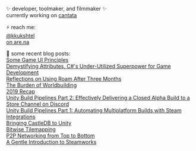 ✨ developer, toolmaker, and filmmaker ✨   
currently working on [cantata](https://store.steampowered.com/app/690370/Cantata/)

⚡ reach me:   
[@kkukshtel](https://twitter.com/kkukshtel)   
[on are.na](https://www.are.na/kyle-kukshtel)

💬 some recent blog posts:   
[Some Game UI Principles](https://blog.kylekukshtel.com/game-ui-principles)   
[Demystifying Attributes, C#'s Under-Utilized Superpower for Game Development](https://blog.kylekukshtel.com/attributes)   
[Reflections on Using Roam After Three Months](https://blog.kylekukshtel.com/three-months-of-roam-research)   
[The Burden of Worldbuilding](https://blog.kylekukshtel.com/burden_of_worldbuilding)   
[2019 Recap](https://blog.kylekukshtel.com/2019_review)   
[Unity Build Pipelines Part 2: Effectively Delivering a Closed Alpha Build to a Store Channel on Discord](https://blog.kylekukshtel.com/build_pipelines_2)   
[Unity Build Pipelines Part 1: Automating Multiplatform Builds with Steam Integrations](https://blog.kylekukshtel.com/build_pipelines_1)   
[Bringing CastleDB to Unity](https://blog.kylekukshtel.com/castledb)   
[Bitwise Tilemapping](https://blog.kylekukshtel.com/p2p-networking-2)   
[P2P Networking from Top to Bottom](https://blog.kylekukshtel.com/p2p-networking)   
[A Gentle Introduction to Steamworks](https://blog.kylekukshtel.com/a-gentle-introduction-to-steamworks)   
